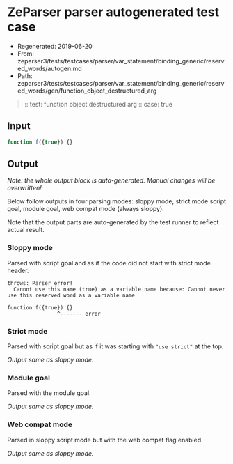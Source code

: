 # ZeParser parser autogenerated test case

- Regenerated: 2019-06-20
- From: zeparser3/tests/testcases/parser/var_statement/binding_generic/reserved_words/autogen.md
- Path: zeparser3/tests/testcases/parser/var_statement/binding_generic/reserved_words/gen/function_object_destructured_arg

> :: test: function object destructured arg
> :: case: true

## Input


`````js
function f({true}) {}
`````

## Output

_Note: the whole output block is auto-generated. Manual changes will be overwritten!_

Below follow outputs in four parsing modes: sloppy mode, strict mode script goal, module goal, web compat mode (always sloppy).

Note that the output parts are auto-generated by the test runner to reflect actual result.

### Sloppy mode

Parsed with script goal and as if the code did not start with strict mode header.

`````
throws: Parser error!
  Cannot use this name (true) as a variable name because: Cannot never use this reserved word as a variable name

function f({true}) {}
                ^------- error
`````

### Strict mode

Parsed with script goal but as if it was starting with `"use strict"` at the top.

_Output same as sloppy mode._

### Module goal

Parsed with the module goal.

_Output same as sloppy mode._

### Web compat mode

Parsed in sloppy script mode but with the web compat flag enabled.

_Output same as sloppy mode._
